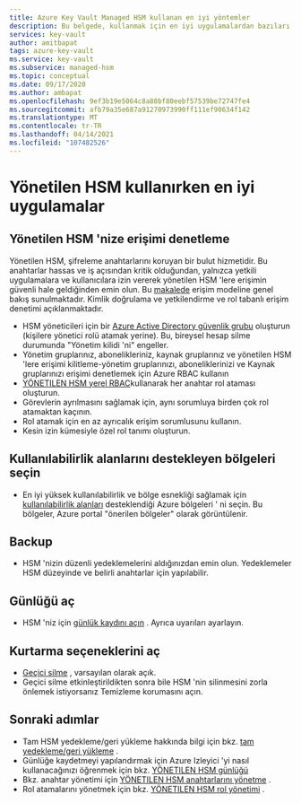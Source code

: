 ```yaml
---
title: Azure Key Vault Managed HSM kullanan en iyi yöntemler
description: Bu belgede, kullanmak için en iyi uygulamalardan bazıları açıklanmaktadır Key Vault
services: key-vault
author: amitbapat
tags: azure-key-vault
ms.service: key-vault
ms.subservice: managed-hsm
ms.topic: conceptual
ms.date: 09/17/2020
ms.author: ambapat
ms.openlocfilehash: 9ef3b19e5064c8a88bf80eebf57539be72747fe4
ms.sourcegitcommit: afb79a35e687a91270973990ff111ef90634f142
ms.translationtype: MT
ms.contentlocale: tr-TR
ms.lasthandoff: 04/14/2021
ms.locfileid: "107482526"
---
```

# <a name="best-practices-when-using-managed-hsm"></a>Yönetilen HSM kullanırken en iyi uygulamalar

## <a name="control-access-to-your-managed-hsm"></a>Yönetilen HSM 'nize erişimi denetleme

Yönetilen HSM, şifreleme anahtarlarını koruyan bir bulut hizmetidir. Bu anahtarlar hassas ve iş açısından kritik olduğundan, yalnızca yetkili uygulamalara ve kullanıcılara izin vererek yönetilen HSM 'lere erişimin güvenli hale geldiğinden emin olun. Bu [makalede](access-control.md) erişim modeline genel bakış sunulmaktadır. Kimlik doğrulama ve yetkilendirme ve rol tabanlı erişim denetimi açıklanmaktadır.
- HSM yöneticileri için bir [Azure Active Directory güvenlik grubu](../../active-directory/fundamentals/active-directory-manage-groups.md) oluşturun (kişilere yönetici rolü atamak yerine). Bu, bireysel hesap silme durumunda "Yönetim kilidi 'ni" engeller.
- Yönetim gruplarınız, abonelikleriniz, kaynak gruplarınız ve yönetilen HSM 'lere erişimi kilitleme-yönetim gruplarınızı, aboneliklerinizi ve Kaynak gruplarınızı erişimi denetlemek için Azure RBAC kullanın
- [YÖNETILEN HSM yerel RBAC](access-control.md#data-plane-and-managed-hsm-local-rbac)kullanarak her anahtar rol ataması oluşturun.
- Görevlerin ayrılmasını sağlamak için, aynı sorumluya birden çok rol atamaktan kaçının. 
- Rol atamak için en az ayrıcalık erişim sorumlusunu kullanın.
- Kesin izin kümesiyle özel rol tanımı oluşturun.

## <a name="choose-regions-that-support-availability-zones"></a>Kullanılabilirlik alanlarını destekleyen bölgeleri seçin

- En iyi yüksek kullanılabilirlik ve bölge esnekliği sağlamak için [kullanılabilirlik alanları](../../availability-zones/az-overview.md) desteklendiği Azure bölgeleri ' ni seçin. Bu bölgeler, Azure portal "önerilen bölgeler" olarak görüntülenir.

## <a name="backup"></a>Backup

- HSM 'nizin düzenli yedeklemelerini aldığınızdan emin olun. Yedeklemeler HSM düzeyinde ve belirli anahtarlar için yapılabilir. 

## <a name="turn-on-logging"></a>Günlüğü aç

- HSM 'niz için [günlük kaydını açın](logging.md) . Ayrıca uyarıları ayarlayın.

## <a name="turn-on-recovery-options"></a>Kurtarma seçeneklerini aç

- [Geçici silme](../general/soft-delete-overview.md) , varsayılan olarak açık.
- Geçici silme etkinleştirildikten sonra bile HSM 'nin silinmesini zorla önlemek istiyorsanız Temizleme korumasını açın.

## <a name="next-steps"></a>Sonraki adımlar

- Tam HSM yedekleme/geri yükleme hakkında bilgi için bkz. [tam yedekleme/geri yükleme](backup-restore.md) .
- Günlüğe kaydetmeyi yapılandırmak için Azure Izleyici 'yi nasıl kullanacağınızı öğrenmek için bkz. [YÖNETILEN HSM günlüğü](logging.md)
- Bkz. anahtar yönetimi için [YÖNETILEN HSM anahtarlarını yönetme](key-management.md) .
- Rol atamalarını yönetmek için bkz. [YÖNETILEN HSM rol yönetimi](role-management.md) .
